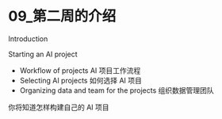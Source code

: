 # 09_第二周的介绍

Introduction

Starting an AI project
- Workflow of projects AI 项目工作流程
- Selecting AI projects 如何选择 AI 项目
- Organizing data and team for the projects 组织数据管理团队

你将知道怎样构建自己的 AI 项目